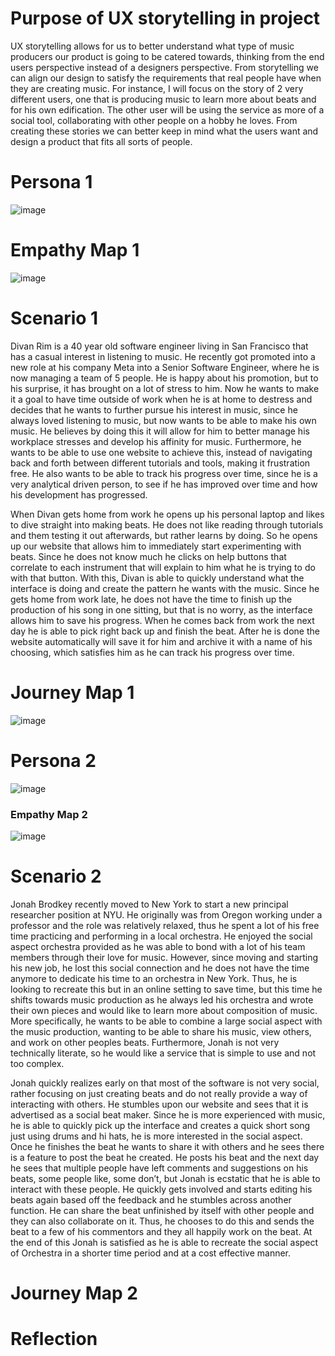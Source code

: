# Purpose of UX storytelling in project

UX storytelling allows for us to better understand what type of music producers our product is going to be catered towards, thinking from the end users perspective instead of a designers perspective. From storytelling we can align our design to satisfy the requirements that real people have when they are creating music. For instance, I will focus on the story of 2 very different users, one that is producing music to learn more about beats and for his own edification. The other user will be using the service as more of a social tool, collaborating with other people on a hobby he loves. From creating these stories we can better keep in mind what the users want and design a product that fits all sorts of people.

# Persona 1

![image](https://user-images.githubusercontent.com/54749984/165185634-6709ff18-7553-405d-b81c-978219a928c1.png)

# Empathy Map 1

![image](https://user-images.githubusercontent.com/54749984/165190950-b231039b-6270-44b7-b5fa-32dc925c4185.png)

# Scenario 1

Divan Rim is a 40 year old software engineer living in San Francisco that has a casual interest in listening to music. He recently got promoted into a new role at his company Meta into a Senior Software Engineer, where he is now managing a team of 5 people. He is happy about his promotion, but to his surprise, it has brought on a lot of stress to him. Now he wants to make it a goal to have time outside of work when he is at home to destress and decides that he wants to further pursue his interest in music, since he always loved listening to music, but now wants to be able to make his own music. He believes by doing this it will allow for him to better manage his workplace stresses and develop his affinity for music. Furthermore, he wants to be able to use one website to achieve this, instead of navigating back and forth between different tutorials and tools, making it frustration free. He also wants to be able to track his progress over time, since he is a very analytical driven person, to see if he has improved over time and how his development has progressed.

When Divan gets home from work he opens up his personal laptop and likes to dive straight into making beats. He does not like reading through tutorials and them testing it out afterwards, but rather learns by doing. So he opens up our website that allows him to immediately start experimenting with beats. Since he does not know much he clicks on help buttons that correlate to each instrument that will explain to him what he is trying to do with that button. With this, Divan is able to quickly understand what the interface is doing and create the pattern he wants with the music. Since he gets home from work late, he does not have the time to finish up the production of his song in one sitting, but that is no worry, as the interface allows him to save his progress. When he comes back from work the next day he is able to pick right back up and finish the beat. After he is done the website automatically will save it for him and archive it with a name of his choosing, which satisfies him as he can track his progress over time.

# Journey Map 1

![image](https://user-images.githubusercontent.com/54749984/165209511-088bbcbc-6170-4c09-ad6f-e2fbedf00690.png)

# Persona 2

![image](https://user-images.githubusercontent.com/54749984/165185682-ca467866-8e25-40b7-bde2-2234dd41e08b.png)

### Empathy Map 2

![image](https://user-images.githubusercontent.com/54749984/165190978-7d950fdc-d634-4bb0-b17f-7b03ca6b00ec.png)

# Scenario 2

Jonah Brodkey recently moved to New York to start a new principal researcher position at NYU. He originally was from Oregon working under a professor and the role was relatively relaxed, thus he spent a lot of his free time practicing and performing in a local orchestra. He enjoyed the social aspect orchestra provided as he was able to bond with a lot of his team members through their love for music. However, since moving and starting his new job, he lost this social connection and he does not have the time anymore to dedicate his time to an orchestra in New York. Thus, he is looking to recreate this but in an online setting to save time, but this time he shifts towards music production as he always led his orchestra and wrote their own pieces and would like to learn more about composition of music. More specifically, he wants to be able to combine a large social aspect with the music production, wanting to be able to share his music, view others, and work on other peoples beats. Furthermore, Jonah is not very technically literate, so he would like a service that is simple to use and not too complex.

Jonah quickly realizes early on that most of the software is not very social, rather focusing on just creating beats and do not really provide a way of interacting with others. He stumbles upon our website and sees that it is advertised as a social beat maker. Since he is more experienced with music, he is able to quickly pick up the interface and creates a quick short song just using drums and hi hats, he is more interested in the social aspect. Once he finishes the beat he wants to share it with others and he sees there is a feature to post the beat he created. He posts his beat and the next day he sees that multiple people have left comments and suggestions on his beats, some people like, some don’t, but Jonah is ecstatic that he is able to interact with these people. He quickly gets involved and starts editing his beats again based off the feedback and he stumbles across another function. He can share the beat unfinished by itself with other people and they can also collaborate on it. Thus, he chooses to do this and sends the beat to a few of his commentors and they all happily work on the beat. At the end of this Jonah is satisfied as he is able to recreate the social aspect of Orchestra in a shorter time period and at a cost effective manner.

# Journey Map 2

# Reflection
